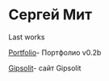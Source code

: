 

# Сергей Мит
Last works

[Portfolio](https://sergmitmin.github.io/port/ "Port")- Портфолио v0.2b

[Gipsolit](https://sergmitmin.github.io/Walls/ "Walls")-  сайт Gipsolit

